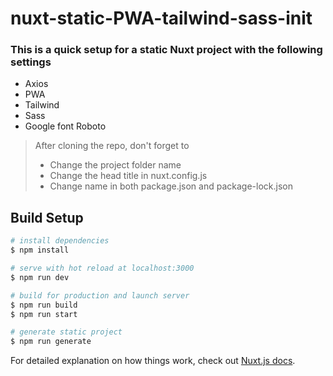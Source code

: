 # nuxt-static-PWA-tailwind-sass-init
### This is a quick setup for a static Nuxt project with the following settings
- Axios
- PWA
- Tailwind
- Sass
- Google font Roboto


> After cloning the repo, don't forget to 
>   - Change the project folder name 
>   - Change the head title in nuxt.config.js
>   - Change name in both package.json and package-lock.json


## Build Setup

```bash
# install dependencies
$ npm install

# serve with hot reload at localhost:3000
$ npm run dev

# build for production and launch server
$ npm run build
$ npm run start

# generate static project
$ npm run generate
```

For detailed explanation on how things work, check out [Nuxt.js docs](https://nuxtjs.org).
